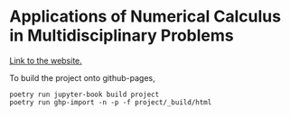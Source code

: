 # Applications of Numerical Calculus in Multidisciplinary Problems

[Link to the website.](https://gayatri-p.github.io/p346-computational-physics/)

To build the project onto github-pages,

```
poetry run jupyter-book build project
poetry run ghp-import -n -p -f project/_build/html
```